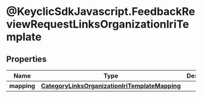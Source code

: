 # @KeyclicSdkJavascript.FeedbackReviewRequestLinksOrganizationIriTemplate

## Properties
Name | Type | Description | Notes
------------ | ------------- | ------------- | -------------
**mapping** | [**CategoryLinksOrganizationIriTemplateMapping**](CategoryLinksOrganizationIriTemplateMapping.md) |  | [optional] 


